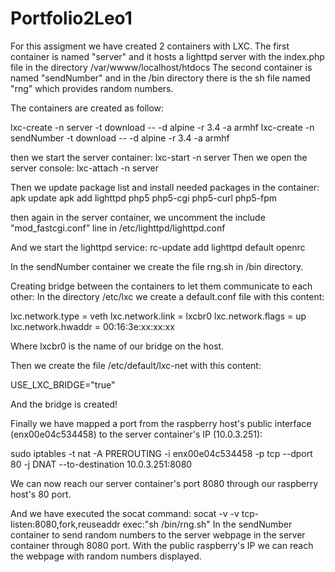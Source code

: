 # Portfolio2Leo1

For this assigment we have created 2 containers with LXC.
The first container is named "server" and it hosts a lighttpd server with the index.php file in the directory /var/wwww/localhost/htdocs
The second container is named "sendNumber" and in the /bin directory there is the sh file named "rng" which provides random numbers.

The containers are created as follow:

lxc-create -n server -t download -- -d alpine -r 3.4 -a armhf
lxc-create -n sendNumber -t download -- -d alpine -r 3.4 -a armhf

then we start the server container:
lxc-start -n server
Then we open the server console:
lxc-attach -n server

Then we update package list and install needed packages in the container:
apk update
apk add lighttpd php5 php5-cgi php5-curl php5-fpm

then again in the server container, we  uncomment the include "mod_fastcgi.conf" line in /etc/lighttpd/lighttpd.conf

And we start the lighttpd service:
rc-update add lighttpd default
openrc

In the sendNumber container we create the file rng.sh in /bin directory.

Creating bridge between the containers to let them communicate to each other:
 In the directory /etc/lxc we create a default.conf file with this content:
 
lxc.network.type = veth
lxc.network.link = lxcbr0
lxc.network.flags = up
lxc.network.hwaddr = 00:16:3e:xx:xx:xx

Where lxcbr0 is the name of our bridge on the host.

Then we create the file /etc/default/lxc-net with this content:

USE_LXC_BRIDGE="true"

And the bridge is created!

Finally we have mapped a port from the raspberry host's public interface (enx00e04c534458) to the server container's IP (10.0.3.251):

sudo iptables -t nat -A PREROUTING -i enx00e04c534458 -p tcp --dport 80 -j DNAT --to-destination 10.0.3.251:8080

We can now reach our server container's port 8080 through our raspberry host's 80 port.

And we have executed the socat command:
socat -v -v tcp-listen:8080,fork,reuseaddr exec:"sh /bin/rng.sh"
In the sendNumber container to send random numbers to the server webpage in the server container through 8080 port.
With the public raspberry's IP we can reach the webpage with random numbers displayed.

